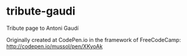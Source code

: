 # tribute-gaudi
Tribute page to Antoni Gaudí

Originally created at CodePen.io in the framework of FreeCodeCamp: http://codepen.io/mussol/pen/XKyoAk
